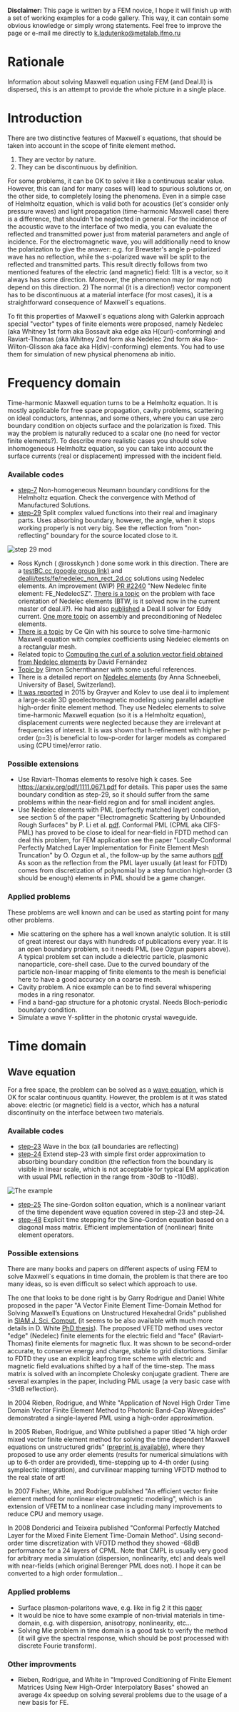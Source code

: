 **Disclaimer:** This page is written by a FEM novice, I hope it will finish up with a set of working examples for a code gallery. This way, it can contain some obvious knowledge or simply wrong statements. Feel free to improve the page or e-mail me directly to k.ladutenko@metalab.ifmo.ru

# Rationale

Information about solving Maxwell equation using FEM (and Deal.II) is dispersed, this is an attempt to provide the whole picture in a single place.

# Introduction

There are two distinctive features of Maxwell`s equations, that should be taken into account in the scope of finite element method. 

1. They are vector by nature.
2. They can be discontinuous by definition.
 
For some problems, it can be OK to solve it like a continuous scalar value. However, this can (and for many cases will) lead to spurious solutions or, on the other side, to completely losing the phenomena. Even in a simple case of Helmholtz equation, which is valid both for acoustics (let's consider only pressure waves) and light propagation (time-harmonic Maxwell case) there is a difference, that shouldn't be neglected in general. For the incidence of the acoustic wave to the interface of two media, you can evaluate the reflected and transmitted power just from material parameters and angle of incidence. For the electromagnetic wave, you will additionally need to know the polarization to give the answer: e.g. for Brewster's angle p-polarized wave has no reflection, while the s-polarized wave will be split to the reflected and transmitted parts. This result directly follows from two mentioned features of the electric (and magnetic) field: 1)It is a vector, so it always has some direction. Moreover, the phenomenon may (or may not) depend on this direction. 2) The normal (it is a direction!) vector component has to be discontinuous at a material interface (for most cases), it is a straightforward consequence of Maxwell`s equations. 

To fit this properties of Maxwell`s equations along with Galerkin approach special "vector" types of finite elements were proposed, namely Nedelec (aka Whitney 1st form aka Bossavit aka edge aka H(curl)-conforming) and Raviart-Thomas (aka Whitney 2nd form aka Nedelec 2nd form aka Rao-Wilton-Glisson aka face aka H(div)-conforming) elements. You had to use them for simulation of new physical phenomena ab initio.   
 
# Frequency domain
Time-harmonic Maxwell equation turns to be a Helmholtz equation. It is mostly applicable for free space propagation, cavity problems, scattering on ideal conductors, antennas, and some others, where you can use zero boundary condition on objects surface and the polarization is fixed. This way the problem is naturally reduced to a scalar one (no need for vector finite elements?). To describe more realistic cases you should solve inhomogeneous Helmholtz equation, so you can take into account the surface currents (real or displacement) impressed with the incident field. 

### Available codes

* [step-7](http://dealii.org/developer/doxygen/deal.II/step_7.html) Non-homogeneous Neumann boundary conditions for the Helmholtz equation. Check the convergence with Method of Manufactured Solutions.
* [step-29](http://dealii.org/developer/doxygen/deal.II/step_29.html) Split complex valued functions into their real and imaginary parts. Uses absorbing boundary, however, the angle, when it stops working properly is not very big. See the reflection from "non-reflecting" boundary for the source located close to it.

 ![step 29 mod](https://docs.google.com/uc?authuser=0&id=0B7jg2ikAVgGLRXRRREZSX2F1MTg&export=download)
* Ross Kynch ( @rosskynch ) done some work in this direction. There are a [testBC.cc (google group link)](https://groups.google.com/d/msg/dealii/ZJqmZgObysw/RfyFkbY0D9AJ) and [dealii/tests/fe/nedelec_non_rect_2d.cc](https://github.com/dealii/dealii/blob/master/tests/fe/nedelec_non_rect_2d.cc) solutions using Nedelec elements. 
An improvement (WIP) [PR #2240](https://github.com/dealii/dealii/pull/2240) "New Nedelec finite element: FE_NedelecSZ". [There is a topic](https://groups.google.com/d/msg/dealii/1g3YSUdPSGY/0oW3upegbqMJ) on the problem with face orientation of Nedelec elements (BTW, is it solved now in the current master of deal.ii?). He had also [published](https://github.com/rosskynch/MIT_Forward) a Deal.II solver for Eddy current. [One more topic](https://groups.google.com/d/msg/dealii/odXjp7U3y0s/qXjYyWAefhIJ) on assembly and preconditioning of Nedelec elements.
* [There is a topic](https://groups.google.com/d/msg/dealii/8SbZ04qLwdQ/UReeEYmUFsAJ) by Ce Qin with his source to solve time-harmonic Maxwell equation with complex coefficients using Nedelec elements on a rectangular mesh.
* Related topic to [Computing the curl of a solution vector field obtained from Nedelec elements](https://groups.google.com/d/msg/dealii/iWrNRAH8b6o/GHmCs2oLmtUJ) by David Fernández 
* [Topic by](https://groups.google.com/d/msg/dealii/xpW2-h326Bs/5Nhj9TzHKlgJ) Simon Schernthanner with some useful references.
* There is a  detailed report on [Nedelec elements](http://www.dealii.org/reports/nedelec/nedelec.pdf) (by Anna Schneebeli, University of Basel, Switzerland). 
* [It was reported](http://library.seg.org/doi/abs/10.1190/geo2015-0013.1) in 2015 by Grayver and Kolev to use deal.ii to implement a large-scale 3D geoelectromagnetic modeling using parallel adaptive high-order finite element method. They use Nedelec elements to solve time-harmonic Maxwell equation (so it is a Helmholtz equation), displacement currents were neglected because they are irrelevant at frequencies of interest. It is was shown that h-refinement with higher p-order (p=3) is beneficial to low-p-order for larger models as compared using (CPU time)/error ratio. 

### Possible extensions

* Use Raviart–Thomas elements to resolve high k cases. See https://arxiv.org/pdf/1111.0671.pdf for details. This paper uses the same boundary condition as step-29, so it should suffer from the same problems within the near-field region and for small incident angles.
* Use Nedelec elements with PML (perfectly matched layer) condition, see section 5 of the paper "Electromagnetic Scattering by Unbounded Rough Surfaces" by P. Li et al. [pdf](https://www.math.purdue.edu/~lipeijun/paper/2011/Li_Wu_Zheng_SIMA_2011.pdf). Conformal PML (CPML aka CIFS-PML) has proved to be close to ideal for near-field in FDTD method can deal this problem, for FEM application see the paper "Locally-Conformal Perfectly Matched Layer Implementation for Finite Element Mesh Truncation" by O. Ozgun et al., the follow-up by the same authors [pdf](http://journals.tubitak.gov.tr/elektrik/issues/elk-08-16-1/elk-16-1-6-0802-3.pdf) As soon as the reflection from the PML layer usually (at least for FDTD) comes from discretization of polynomial by a step function high-order (3 should be enough) elements in PML should be a game changer.

### Applied problems 

These problems are well known and can be used as starting point for many other problems. 
          
* Mie scattering on the sphere has a well known analytic solution. It is still of great interest our days with hundreds of publications every year. It is an open boundary problem, so it needs PML (see Ozgun papers above). A typical problem set can include a dielectric particle, plasmonic nanoparticle, core-shell case. Due to the curved boundary of the particle non-linear mapping of finite elements to the mesh is beneficial here to have a good accuracy on a coarse mesh.
* Cavity problem. A nice example can be to find several whispering modes in a ring resonator.
* Find a band-gap structure for a photonic crystal. Needs Bloch-periodic boundary condition.
* Simulate a wave Y-splitter in the photonic crystal waveguide.


# Time domain



## Wave equation
For a free space, the problem can be solved as a [wave equation](https://en.wikipedia.org/wiki/Electromagnetic_wave_equation), which is OK for scalar continuous quantity. However, the problem is at it was stated above: electric (or magnetic) field is a vector, which has a natural discontinuity on the interface between two materials.

### Available codes
* [step-23](http://dealii.org/developer/doxygen/deal.II/step_23.html) Wave in the box (all boundaries are reflecting)
* [step-24](http://dealii.org/developer/doxygen/deal.II/step_24.html) Extend step-23 with simple first order approximation to absorbing boundary condition (the reflection from the boundary is visible in linear scale, which is not acceptable for typical EM application with usual PML reflection in the range from -30dB to -110dB). 

![The example](https://docs.google.com/uc?authuser=0&id=0B7jg2ikAVgGLYldpN1VKVzdwcTA&export=download)

* [step-25](http://dealii.org/developer/doxygen/deal.II/step_25.html) The sine-Gordon soliton equation, which is a nonlinear variant of the time dependent wave equation covered in step-23 and step-24.
* [step-48](http://dealii.org/developer/doxygen/deal.II/step_48.html) Explicit time stepping for the Sine–Gordon equation based on a diagonal mass matrix. Efficient implementation of (nonlinear) finite element operators.

### Possible extensions

There are many books and papers on different aspects of using FEM to solve Maxwell`s equations in time domain, the problem is that there are too many ideas, so is even difficult so select which approach to use. 

The one that looks to be done right is by Garry Rodrigue and Daniel White proposed in the paper "A Vector Finite Element Time-Domain Method for Solving Maxwell’s Equations on Unstructured Hexahedral Grids" published in [SIAM J. Sci. Comput.](http://epubs.siam.org/doi/abs/10.1137/S1064827598343826) (it seems to be also available with much more details in D. White [PhD thesis](http://www.osti.gov/scitech/servlets/purl/16341)). The proposed VFETD method uses vector "edge" (Nedelec) finite elements for the electric field and "face" (Raviart-Thomas) finite elements for magnetic flux. It was shown to be second-order accurate, to conserve energy and charge, stable to grid distortions. Similar to FDTD they use an explicit leapfrog time scheme with electric and magnetic field evaluations shifted by a half of the time-step. The mass matrix is solved with an incomplete Cholesky conjugate gradient. There are several examples in the paper, including PML usage (a very basic case with -31dB reflection).

In 2004 Rieben, Rodrigue, and White "Application of Novel High Order Time Domain Vector Finite Element Method to Photonic Band-Cap Waveguides" demonstrated a single-layered PML using a high-order approximation.

In 2005 Rieben, Rodrigue, and White published a paper titled "A high order mixed vector finite element method for solving the time dependent Maxwell equations on unstructured grids" ([preprint is available](https://e-reports-ext.llnl.gov/pdf/305732.pdf)), where they proposed to use any order elements (results for numerical simulations with up to 6-th order are provided), time-stepping up to 4-th order (using symplectic integration), and curvilinear mapping turning VFDTD method to the real state of art!

In 2007 Fisher, White, and  Rodrigue published "An efficient vector finite element method for nonlinear electromagnetic modeling", which is an extension of VFETM to a nonlinear case including many improvements to reduce CPU and memory usage.

In 2008 Donderici and Teixeira published "Conformal Perfectly Matched Layer for the Mixed Finite Element Time-Domain Method". Using second-order time discretization with VFDTD method they showed -68dB performance for a 24 layers of CPML. Note that CMPL is usually very good for arbitrary media simulation (dispersion, nonlinearity, etc) and deals well with near-fields (which original Berenger PML does not). I hope it can be converted to a high order formulation...




### Applied problems

* Surface plasmon-polaritons wave, e.g. like in fig 2 it this [paper](http://iopscience.iop.org/article/10.1088/1367-2630/10/3/033035)
* It would be nice to have some example of non-trivial materials in time-domain, e.g. with dispersion, anisotropy, nonlinearity, etc...
* Solving Mie problem in time domain is a good task to verify the method (it will give the spectral response, which should be post processed with discrete Fourie transform).

### Other improvments

* Rieben, Rodrigue, and White in "Improved Conditioning of Finite Element Matrices Using New High-Order Interpolatory Bases" showed an average 4x speedup on solving several problems due to the usage of a new basis for FE.